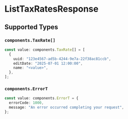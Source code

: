 # ListTaxRatesResponse


## Supported Types

### `components.TaxRate[]`

```typescript
const value: components.TaxRate[] = [
  {
    uuid: "123e4567-ad5b-4244-9e7a-22f38ac81ccb",
    editDate: "2025-07-01 12:00:00",
    name: "<value>",
  },
];
```

### `components.ErrorT`

```typescript
const value: components.ErrorT = {
  errorCode: 1000,
  message: "An error occurred completing your request",
};
```

